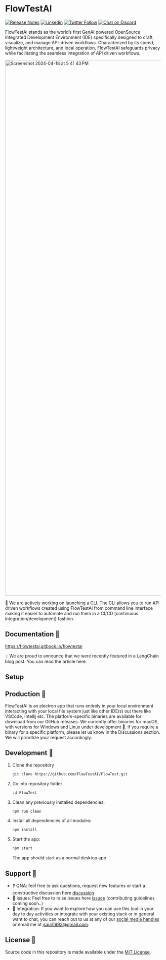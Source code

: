 # FlowTestAI

[![Release Notes](https://img.shields.io/github/release/FlowTestAI/FlowTest)](https://github.com/FlowTestAI/FlowTest/releases)
[![Linkedin](https://img.shields.io/badge/LinkedIn-blue?style=for-the-badge&logo=linkedin&logoColor=white)](https://www.linkedin.com/company/flowtestai)
[![Twitter Follow](https://img.shields.io/twitter/follow/FlowTestAI?style=social)](https://twitter.com/FlowTestAI)
[![Chat on Discord](https://img.shields.io/badge/chat-Discord-7289DA?logo=discord)](https://discord.gg/Pf9tdSjPeF)

FlowTestAI stands as the world’s first GenAI powered OpenSource Integrated Development Environment (IDE) specifically designed to craft, visualize, and manage API-driven workflows. Characterized by its speed, lightweight architecture, and local operation, FlowTestAI safeguards privacy while facilitating the seamless integration of API driven workflows.

<img width="1728" alt="Screenshot 2024-04-18 at 5 41 43 PM" src="https://github.com/FlowTestAI/FlowTest/assets/5829490/c04f6e3e-fe69-4d25-a008-ba558c8fe149">


🚧 We are actively working on launching a CLI. The CLI allows you to run API driven workflows created using FlowTestAI from command line interface making it easier to automate and run them in a CI/CD (continuous integration/development) fashion.

## Documentation 📝

https://flowtestai.gitbook.io/flowtestai

💡 We are proud to announce that we were recently featured in a LangChain blog post. You can read the article here.

## Setup

## Production 🚀

FlowTestAI is an electron app that runs entirely in your local environment interacting with your local file system just like other IDE(s) out there like VSCode, Intellij etc. The platform-specific binaries are available for download from our GitHub releases. We currently offer binaries for macOS, with versions for Windows and Linux under development 🚧. If you require a binary for a specific platform, please let us know in the Discussions section. We will prioritize your request accordingly.

## Development 🔧

1. Clone the repository
   ```bash
   git clone https://github.com/FlowTestAI/FlowTest.git
   ```
2. Go into repository folder
   ```bash
   cd FlowTest
   ```
3. Clean any previously installed dependencies:
   ```bash
   npm run clean
   ```
4. Install all dependencies of all modules:
   ```bash
   npm install
   ```
5. Start the app:
   ```bash
   npm start
   ```
   The app should start as a normal desktop app

## Support 🙋

- ❓ QNA: feel free to ask questions, request new features or start a constructive discussion here [discussion](https://github.com/FlowTestAI/FlowTest/discussions)
- 🐛 Issues: Feel free to raise issues here [issues](https://github.com/FlowTestAI/FlowTest/issues) (contributing guidelines coming soon..)
- 🔄 Integration: If you want to explore how you can use this tool in your day to day activities or integrate with your existing stack or in general want to chat, you can reach out to us at any of our [social media handles](https://flowtestai.gitbook.io/flowtestai) or email me at jsajal1993@gmail.com.

## License 📄

Source code in this repository is made available under the [MIT License](LICENSE.md).
